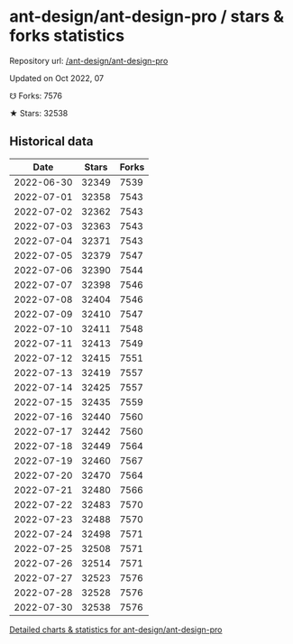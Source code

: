 # ant-design/ant-design-pro / stars & forks statistics

Repository url: [/ant-design/ant-design-pro](https://github.com/ant-design/ant-design-pro)

Updated on Oct 2022, 07

☋ Forks: 7576

★ Stars: 32538

## Historical data
| Date | Stars | Forks |
|------|-------|-------|
| 2022-06-30 | 32349 | 7539 | 
| 2022-07-01 | 32358 | 7543 | 
| 2022-07-02 | 32362 | 7543 | 
| 2022-07-03 | 32363 | 7543 | 
| 2022-07-04 | 32371 | 7543 | 
| 2022-07-05 | 32379 | 7547 | 
| 2022-07-06 | 32390 | 7544 | 
| 2022-07-07 | 32398 | 7546 | 
| 2022-07-08 | 32404 | 7546 | 
| 2022-07-09 | 32410 | 7547 | 
| 2022-07-10 | 32411 | 7548 | 
| 2022-07-11 | 32413 | 7549 | 
| 2022-07-12 | 32415 | 7551 | 
| 2022-07-13 | 32419 | 7557 | 
| 2022-07-14 | 32425 | 7557 | 
| 2022-07-15 | 32435 | 7559 | 
| 2022-07-16 | 32440 | 7560 | 
| 2022-07-17 | 32442 | 7560 | 
| 2022-07-18 | 32449 | 7564 | 
| 2022-07-19 | 32460 | 7567 | 
| 2022-07-20 | 32470 | 7564 | 
| 2022-07-21 | 32480 | 7566 | 
| 2022-07-22 | 32483 | 7570 | 
| 2022-07-23 | 32488 | 7570 | 
| 2022-07-24 | 32498 | 7571 | 
| 2022-07-25 | 32508 | 7571 | 
| 2022-07-26 | 32514 | 7571 | 
| 2022-07-27 | 32523 | 7576 | 
| 2022-07-28 | 32528 | 7576 | 
| 2022-07-30 | 32538 | 7576 | 


[Detailed charts & statistics for ant-design/ant-design-pro](https://reviewgithub.com/rep/ant-design/ant-design-pro)
